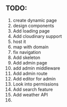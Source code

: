 ## TODO:
1. create dynamic page
2. design components
3. Add loading page
4. Add cloudinary support
5. host it
6. map with domain
7. fix navigation
8. Add skeleton
9. Add admin page
10. add admin middleware
11. Add admin route
12. Add editor for admin
13. Look into permissions
14. Add search feature
15. Add weather API
16. 
